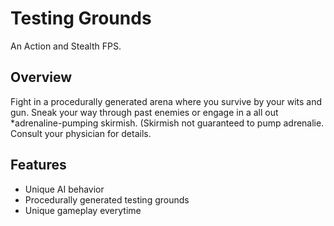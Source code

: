 # Testing Grounds
An Action and Stealth FPS.

## Overview
Fight in a procedurally generated arena where you survive by your wits and gun. Sneak your way through past enemies or engage in a all out *adrenaline-pumping skirmish. (Skirmish not guaranteed to pump adrenalie. Consult your physician for details.

## Features
 * Unique AI behavior
 * Procedurally generated testing grounds
 * Unique gameplay everytime
